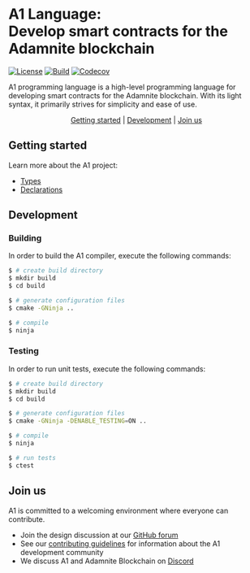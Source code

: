 # A1 Language: <br/> Develop smart contracts for the Adamnite blockchain

[![License](https://img.shields.io/badge/license-MIT-brightgreen.svg?style=flat)](https://github.com/m-peko/bitflags/blob/master/LICENSE)
[![Build](https://github.com/Adamnite/A1/actions/workflows/build.yml/badge.svg)](https://github.com/Adamnite/A1/actions/workflows/build.yml)
[![Codecov](https://codecov.io/gh/Adamnite/A1/branch/main/graph/badge.svg?token=YBUVS7JAEQ)](https://codecov.io/gh/Adamnite/A1)

A1 programming language is a high-level programming language for developing smart contracts for the Adamnite blockchain. With its light syntax, it primarily strives for simplicity and ease of use.

<p align="center">
    <a href="#getting-started">Getting started</a> |
    <a href="#getting-started">Development</a> |
    <a href="#join-us">Join us</a>
</p>

## Getting started

Learn more about the A1 project:

- [Types](Docs/Types.md)
- [Declarations](Docs/Declarations.md)

## Development

### Building

In order to build the A1 compiler, execute the following commands:

```sh
$ # create build directory
$ mkdir build
$ cd build

$ # generate configuration files
$ cmake -GNinja ..

$ # compile
$ ninja
```

### Testing

In order to run unit tests, execute the following commands:

```sh
$ # create build directory
$ mkdir build
$ cd build

$ # generate configuration files
$ cmake -GNinja -DENABLE_TESTING=ON ..

$ # compile
$ ninja

$ # run tests
$ ctest
```

## Join us

A1 is committed to a welcoming environment where everyone can contribute.

- Join the design discussion at our [GitHub forum](https://github.com/Adamnite/A1/discussions)
- See our [contributing guidelines](CONTRIBUTING.md) for information about the A1 development community
- We discuss A1 and Adamnite Blockchain on [Discord](https://discord.gg/AxbRrXvS)
